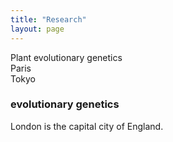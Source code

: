 ```yaml
---
title: "Research"
layout: page
---
```

<div class="more">
  <a>Plant evolutionary genetics</a>
 </div>
 <div class="more">
  <a>Paris</a>
 </div>
 <div class="more">
  <a>Tokyo</a>
</div>
<div class="tabcontent" style="display: block;">
  <h3>evolutionary genetics</h3>
  <p>London is the capital city of England.</p>
</div>
